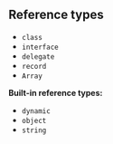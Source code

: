 ## Reference types

- `class`
- `interface`
- `delegate`
- `record`
- `Array`

**Built-in reference types:**
- `dynamic`
- `object`
- `string`


